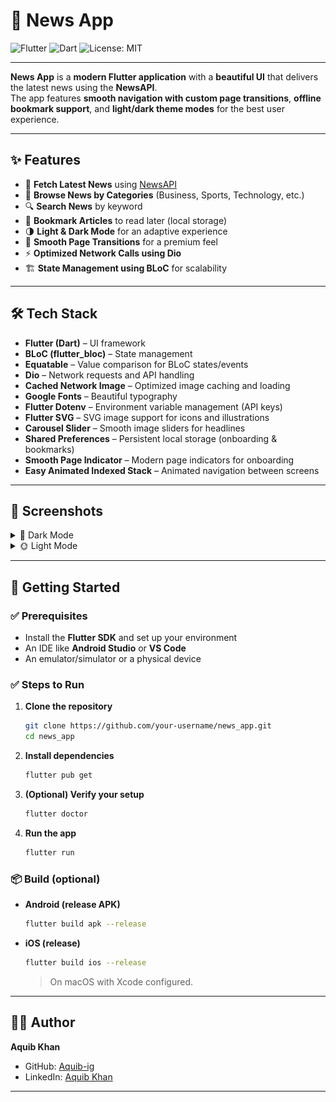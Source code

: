 # 📰 News App  
![Flutter](https://img.shields.io/badge/Flutter-02569B?logo=flutter&logoColor=white)
![Dart](https://img.shields.io/badge/Dart-0175C2?logo=dart&logoColor=white)
![License: MIT](https://img.shields.io/badge/License-MIT-yellow.svg)

---

**News App** is a **modern Flutter application** with a **beautiful UI** that delivers the latest news using the **NewsAPI**.  
The app features **smooth navigation with custom page transitions**, **offline bookmark support**, and **light/dark theme modes** for the best user experience.

---

## ✨ Features
- 📰 **Fetch Latest News** using [NewsAPI](https://newsapi.org/)  
- 📂 **Browse News by Categories** (Business, Sports, Technology, etc.)  
- 🔍 **Search News** by keyword  
- 💾 **Bookmark Articles** to read later (local storage)  
- 🌗 **Light & Dark Mode** for an adaptive experience  
- 🔀 **Smooth Page Transitions** for a premium feel  
- ⚡ **Optimized Network Calls using Dio**  
- 🏗 **State Management using BLoC** for scalability  

---


## 🛠 Tech Stack
- **Flutter (Dart)** – UI framework  
- **BLoC (flutter_bloc)** – State management  
- **Equatable** – Value comparison for BLoC states/events  
- **Dio** – Network requests and API handling  
- **Cached Network Image** – Optimized image caching and loading  
- **Google Fonts** – Beautiful typography  
- **Flutter Dotenv** – Environment variable management (API keys)  
- **Flutter SVG** – SVG image support for icons and illustrations  
- **Carousel Slider** – Smooth image sliders for headlines  
- **Shared Preferences** – Persistent local storage (onboarding & bookmarks)  
- **Smooth Page Indicator** – Modern page indicators for onboarding  
- **Easy Animated Indexed Stack** – Animated navigation between screens  

---

## 📱 Screenshots

<details>
<summary>🌙 Dark Mode</summary>

### 📰 Onboarding Screens
<p>
  <img src="screenshots/IMG-20250830-WA0003.jpg" width="220"/>
  <img src="screenshots/IMG-20250830-WA0002.jpg" width="220"/>
  <img src="screenshots/IMG-20250830-WA0001.jpg" width="220"/>
  <img src="screenshots/IMG-20250830-WA0006.jpg" width="220"/>
</p>

### 📰 App Screens
<p>
  <img src="screenshots/IMG-20250830-WA0005.jpg" width="220"/>
  <img src="screenshots/IMG-20250830-WA0009.jpg" width="220"/>
  <img src="screenshots/IMG-20250830-WA0015.jpg" width="220"/>
  <img src="screenshots/IMG-20250830-WA0008.jpg" width="220"/>
  <img src="screenshots/IMG-20250830-WA0007.jpg" width="220"/>
  <img src="screenshots/IMG-20250830-WA0004.jpg" width="220"/>
</p>

</details>

<details>
<summary>🌞 Light Mode</summary>

### 📰 App Screens
<p>
  <img src="screenshots/IMG-20250830-WA0012.jpg" width="220"/>
  <img src="screenshots/IMG-20250830-WA0011.jpg" width="220"/>
  <img src="screenshots/IMG-20250830-WA0017.jpg" width="220"/>
  <img src="screenshots/IMG-20250830-WA0016.jpg" width="220"/>
  <img src="screenshots/IMG-20250830-WA0010.jpg" width="220"/>
  <img src="screenshots/IMG-20250830-WA0013.jpg" width="220"/>
  <img src="screenshots/IMG-20250830-WA0014.jpg" width="220"/>

</p>

</details>

---

## 🚀 Getting Started

### ✅ Prerequisites
- Install the **Flutter SDK** and set up your environment  
- An IDE like **Android Studio** or **VS Code**  
- An emulator/simulator or a physical device  

### ✅ Steps to Run
1. **Clone the repository**
   ```bash
   git clone https://github.com/your-username/news_app.git
   cd news_app
2. **Install dependencies**
   ```bash
   flutter pub get
   ```
3. **(Optional) Verify your setup**
   ```bash
   flutter doctor
   ```
4. **Run the app**
   ```bash
   flutter run
   ```

### 📦 Build (optional)
- **Android (release APK)**
  ```bash
  flutter build apk --release
  ```
- **iOS (release)**
  ```bash
  flutter build ios --release
  ```
  > On macOS with Xcode configured.

---

## 👨‍💻 Author

**Aquib Khan**  
- GitHub: [Aquib-ig](https://github.com/Aquib-ig)  
- LinkedIn: [Aquib Khan](https://www.linkedin.com/in/aquib-khan-454049253)

---
